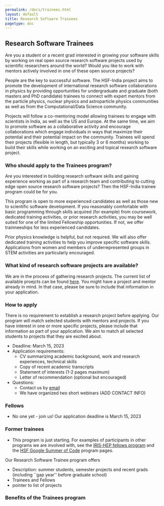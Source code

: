 ```yaml
---
permalink: /docs/trainees.html
layout: default
title: Research Software Trainees
pagetype: doc
---
```


## Research Software Trainees

  Are you a student or a recent grad interested in growing your software
skills by working on real open source research software projects used
by scientific researchers around the world? Would you like to work with
mentors actively involved in one of these open source projects? 

People are the key to successful software. The HSF-India project aims to promote the
development of international research software collaborations in physics
by providing opportunities for undergraduate and graduate (both masters and PhD candidate)
trainees to connect with expert mentors from the particle physics, nuclear physics and astroparticle physics communities
as well as from the Computational/Data Science community.

Projects will follow a co-mentoring model allowing trainees to engage with
scientists in India, as well as the US and Europe.
At the same time, we aim to promote software as a collaborative activity and
encourage collaborations which engage individuals in ways that maximize their potential
and their potential impact on the community.
Trainees will spend their projects (flexible in length, but typically 3 or 6 months)
working to build their skills while working on an exciting and topical research software project.

### Who should apply to the Trainees program? 

Are you interested in building research software skills and gaining experience working as part of
a research team and contributing to cutting edge
open source research software projects? Then the HSF-India trainee program could be for you.

This program is open to more experienced candidates as well as those new to scientific
software development. If you reasonably comfortable with basic programming through skills acquired (for example)
from coursework, dedicated training activities, or prior research activities, you may be well suited for
one of the limited Fellowship opportunities. If not, we offer trainneeships for less experienced candidates.

Prior physics knowledge is helpful, but not required. We will also offer dedicated training
activities to help you improve specific software skills. Applications from women and members
of underrepresented groups in STEM activities are particularly encouraged.

### What kind of research software projects are available?

  We are in the process of gathering research projects. The current
  list of available proejcts can be found [here](http://research-software-collaborations.org/projects).
  You might have a project and mentor already in mind. In that case, please be sure to include
  that information in your application.
  
### How to apply
There is no requirement to establish a research project before applying. Our program will 
match selected students with mentors and projects. If you have interest in one or more specific
projects, please include that information as part of your application. We aim to match all
selected students to projects that they are excited about.

   * Deadline: March 15, 2023
   * Application requirements:
      * CV summarizing academic background, work and research experiences, technical skills
      * Copy of recent academic transcripts
      * Statement of interests (1-2 pages maximum)
      * Letter of recommendation (optional but encouraged)
   * Questions:
      * Contact us by [email](mailto:rsc-inquiries@google-groups.com)
      * We have organized two short webinars (ADD CONTACT INFO)

### Fellows

  * No one yet - join us! Our application deadline is March 15, 2023

### Former trainees

  * This program is just starting. For examples of participants in other programs we are
  involved with, see the [IRIS-HEP fellows program](https://iris-hep.org/fellows.html)
  and the [HSF Google Summer of Code](https://hepsoftwarefoundation.org/activities/gsoc.html) program pages.


  Our Research Software Trainee program offers 

  * Description: summer students, semester projects and recent grads (including ``gap year'' before graduate school)
  * Trainees and Fellows
  * pointer to list of projects

### Benefits of the Trainees program
